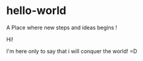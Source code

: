 # hello-world
A Place where new steps and ideas begins !

Hi!

I'm here only to say that i will conquer the world! =D
